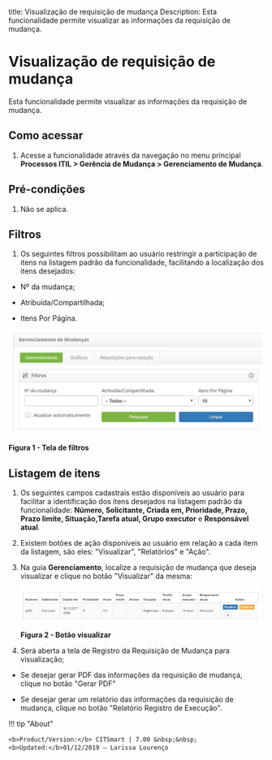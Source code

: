 title: Visualização de requisição de mudança
Description: Esta funcionalidade permite visualizar as informações da requisição de mudança.
# Visualização de requisição de mudança

Esta funcionalidade permite visualizar as informações da requisição de mudança.

Como acessar
--------------

1. Acesse a funcionalidade através da navegação no menu principal 
**Processos ITIL > Gerência de Mudança > Gerenciamento de Mudança**.

Pré-condições
---------------

1. Não se aplica.

Filtros
---------

1. Os seguintes filtros possibilitam ao usuário restringir a participação de itens na listagem padrão da funcionalidade, 
facilitando a localização dos itens desejados:

- Nº da mudança;

- Atribuída/Compartilhada;

- Itens Por Página.

![Filtros](images/vsu-mud.img1.png)

**Figura 1 - Tela de filtros**

Listagem de itens
------------------

1. Os seguintes campos cadastrais estão disponíveis ao usuário para facilitar a identificação dos itens desejados na listagem 
padrão da funcionalidade: **Número, Solicitante, Criada em, Prioridade, Prazo, Prazo limite, Situação,Tarefa atual, 
Grupo executor** e **Responsável atual**.

2. Existem botões de ação disponíveis ao usuário em relação a cada item da listagem, são eles: "Visualizar", "Relatórios" 
e "Ação".

3. Na guia **Gerenciamento**, localize a requisição de mudança que deseja visualizar e clique no botão "Visualizar" da mesma:

    ![Botão](images/vsu-mud.img2.png)
    
    **Figura 2 - Botão visualizar**
    
4. Será aberta a tela de Registro da Requisição de Mudança para visualização;

- Se desejar gerar PDF das informações da requisição de mudança, clique no botão "Gerar PDF"

- Se desejar gerar um relatório das informações da requisição de mudança, clique no botão "Relatório Registro de Execução".

!!! tip "About"

    <b>Product/Version:</b> CITSmart | 7.00 &nbsp;&nbsp;
    <b>Updated:</b>01/12/2019 – Larissa Lourenço

